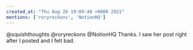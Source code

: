 ```yaml
---
created_at: "Thu Aug 26 19:09:40 +0000 2021"
mentions: ['roryreckons', 'NotionHQ']
---
```


@squishthoughts @roryreckons @NotionHQ Thanks. I saw her post right after I posted and I felt bad.